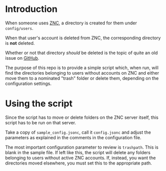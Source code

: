 # Introduction

When someone uses [ZNC](https://wiki.znc.in/ZNC), a directory is created for them under `config/users`.

When that user's account is deleted from ZNC, the corresponding directory is **not** deleted.

Whether or not that directory *should* be deleted is the topic of quite an old issue on [GitHub](https://github.com/znc/znc/issues/260).

The purpose of this repo is to provide a simple script which, when run, will find the directories belonging to users without accounts on ZNC and either move them to a nominated "trash" folder or delete them, depending on the configuration settings.

# Using the script

Since the script has to move or delete folders on the ZNC server itself, this script has to be run on that server.

Take a copy of `sample_config.jsonc`, call it `config.jsonc` and adjust the parameters as explained in the comments in the configuration file.

The most important configuration parameter to review is `trashpath`. This is blank in the sample file. If left like this, the script will delete any folders belonging to users without active ZNC accounts. If, instead, you want the directories moved elsewhere, you must set this to the appropriate path.
